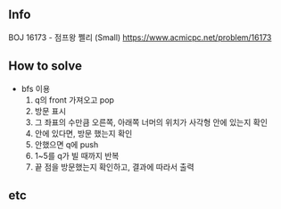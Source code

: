 ## Info
BOJ 16173 - 점프왕 쩰리 (Small) https://www.acmicpc.net/problem/16173

## How to solve
* bfs 이용
    1. q의 front 가져오고 pop
    2. 방문 표시
    3. 그 좌표의 수만큼 오른쪽, 아래쪽 너머의 위치가 사각형 안에 있는지 확인
    4. 안에 있다면, 방문 했는지 확인
    5. 안했으면 q에 push
    6. 1~5를 q가 빌 때까지 반복
    7. 끝 점을 방문했는지 확인하고, 결과에 따라서 출력

## etc